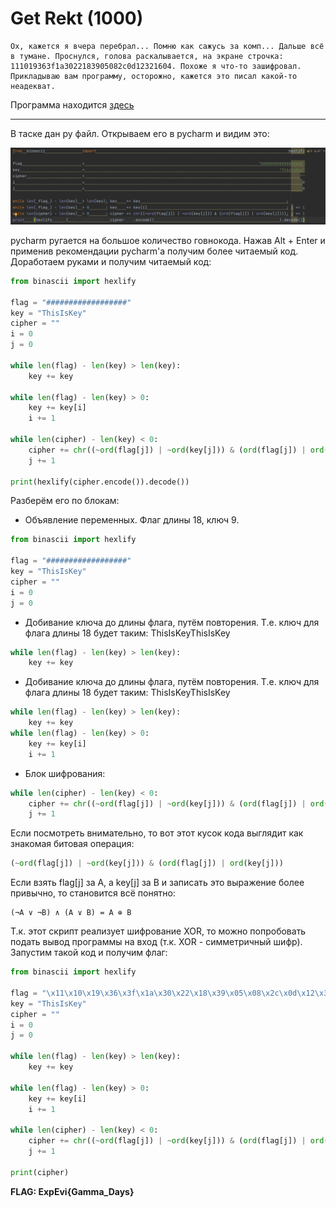 # Get Rekt (1000)

```
Ох, кажется я вчера перебрал... Помню как сажусь за комп... Дальше всё в тумане. Проснулся, голова раскалывается, на экране строчка: 111019363f1a3022183905082c0d12321604. Похоже я что-то зашифровал. Прикладываю вам программу, осторожно, кажется это писал какой-то неадекват.
```
Программа находится [здесь](https://disk.yandex.ru/d/77Fr2lvSo8B74w)
<hr>
В таске дан py файл. Открываем его в pycharm и видим это:

![](images/cursed1.png)

pycharm ругается на большое количество говнокода. Нажав Alt + Enter и применив рекомендации pycharm'a получим более читаемый код. Доработаем руками и получим читаемый код:

```python
from binascii import hexlify

flag = "##################"
key = "ThisIsKey"
cipher = ""
i = 0
j = 0

while len(flag) - len(key) > len(key):
    key += key

while len(flag) - len(key) > 0:
    key += key[i]
    i += 1

while len(cipher) - len(key) < 0:
    cipher += chr((~ord(flag[j]) | ~ord(key[j])) & (ord(flag[j]) | ord(key[j])))
    j += 1

print(hexlify(cipher.encode()).decode())
```

Разберём его по блокам:
- Объявление переменных. Флаг длины 18, ключ 9.
```python
from binascii import hexlify

flag = "##################"
key = "ThisIsKey"
cipher = ""
i = 0
j = 0
```
- Добивание ключа до длины флага, путём повторения. Т.е. ключ для флага длины 18 будет таким: ThisIsKeyThisIsKey
```python
while len(flag) - len(key) > len(key):
    key += key
```
- Добивание ключа до длины флага, путём повторения. Т.е. ключ для флага длины 18 будет таким: ThisIsKeyThisIsKey
```python
while len(flag) - len(key) > len(key):
    key += key
while len(flag) - len(key) > 0:
    key += key[i]
    i += 1
```
- Блок шифрования:
```python
while len(cipher) - len(key) < 0:
    cipher += chr((~ord(flag[j]) | ~ord(key[j])) & (ord(flag[j]) | ord(key[j])))
    j += 1
```
Если посмотреть внимательно, то вот этот кусок кода выглядит как знакомая битовая операция:
```python
(~ord(flag[j]) | ~ord(key[j])) & (ord(flag[j]) | ord(key[j]))
```
Если взять flag[j] за A, а key[j] за B и записать это выражение более привычно, то становится всё понятно:
```
(¬A ∨ ¬B) ∧ (A ∨ B) = A ⊕ B
```
Т.к. этот скрипт реализует шифрование XOR, то можно попробовать подать вывод программы на вход (т.к. XOR - симметричный шифр). Запустим такой код и получим флаг:

```python
from binascii import hexlify

flag = "\x11\x10\x19\x36\x3f\x1a\x30\x22\x18\x39\x05\x08\x2c\x0d\x12\x32\x16\x04"
key = "ThisIsKey"
cipher = ""
i = 0
j = 0

while len(flag) - len(key) > len(key):
    key += key

while len(flag) - len(key) > 0:
    key += key[i]
    i += 1

while len(cipher) - len(key) < 0:
    cipher += chr((~ord(flag[j]) | ~ord(key[j])) & (ord(flag[j]) | ord(key[j])))
    j += 1

print(cipher)
```

**FLAG: ExpEvi{Gamma_Days}**
